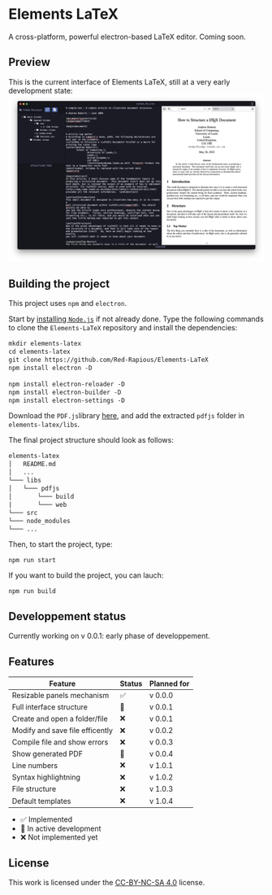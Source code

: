 # Elements LaTeX
A cross-platform, powerful electron-based LaTeX editor.
Coming soon.

## Preview
This is the current interface of Elements LaTeX, still at a very early development state:
![Current interface screenshot](/assets/screenshots/current_screenshot.png)

## Building the project
This project uses `npm` and `electron`.

Start by [installing `Node.js`](https://nodejs.org/en/download/) if not already done. Type the following commands to clone the `Elements-LaTeX` repository and install the dependencies:

```
mkdir elements-latex
cd elements-latex
git clone https://github.com/Red-Rapious/Elements-LaTeX
npm install electron -D

npm install electron-reloader -D
npm install electron-builder -D
npm install electron-settings -D
```

Download the `PDF.js`library [here](https://github.com/mozilla/pdf.js/releases/download/v2.14.305/pdfjs-2.14.305-dist.zip), and add the extracted `pdfjs` folder in `elements-latex/libs`.

The final project structure should look as follows:

```
elements-latex
│   README.md
│   ...   
└─── libs
│   └─── pdfjs
│       └─── build
|       └─── web
└─── src
└─── node_modules
└─── ...
```

Then, to start the project, type:

```
npm run start
```

If you want to build the project, you can lauch:

```
npm run build
```

## Developpement status
Currently working on v 0.0.1: early phase of developpement.

## Features
| Feature | Status | Planned for |
| ------- | ------ | ----------- |
| Resizable panels mechanism | :white_check_mark: | v 0.0.0 |
| Full interface structure | :large_orange_diamond: | v 0.0.1 |
| Create and open a folder/file | :x: | v 0.0.1 |
| Modify and save file efficently | :x: | v 0.0.2 |
| Compile file and show errors | :x: | v 0.0.3 |
| Show generated PDF | :large_orange_diamond: | v 0.0.4 |
| Line numbers | :x: | v 1.0.1 |
| Syntax highlightning | :x: | v 1.0.2 |
| File structure | :x: | v 1.0.3 |
| Default templates | :x: | v 1.0.4 |

- :white_check_mark: Implemented
- :large_orange_diamond: In active development
- :x: Not implemented yet

## License
This work is licensed under the [CC-BY-NC-SA 4.0](https://creativecommons.org/licenses/by-nc-sa/4.0/) license.